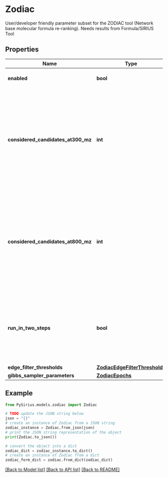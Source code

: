 # Zodiac

User/developer friendly parameter subset for the ZODIAC tool (Network base molecular formula re-ranking).  Needs results from Formula/SIRIUS Tool

## Properties

Name | Type | Description | Notes
------------ | ------------- | ------------- | -------------
**enabled** | **bool** | tags whether the tool is enabled | [optional] 
**considered_candidates_at300_mz** | **int** | Maximum number of candidate molecular formulas (fragmentation trees computed by SIRIUS) per compound which are considered by ZODIAC for compounds below 300 m/z. | [optional] 
**considered_candidates_at800_mz** | **int** | Maximum number of candidate molecular formulas (fragmentation trees computed by SIRIUS) per compound which are considered by ZODIAC for compounds above 800 m/z. | [optional] 
**run_in_two_steps** | **bool** | As default ZODIAC runs a 2-step approach. First running &#39;good quality compounds&#39; only, and afterwards including the remaining. | [optional] 
**edge_filter_thresholds** | [**ZodiacEdgeFilterThresholds**](ZodiacEdgeFilterThresholds.md) |  | [optional] 
**gibbs_sampler_parameters** | [**ZodiacEpochs**](ZodiacEpochs.md) |  | [optional] 

## Example

```python
from PySirius.models.zodiac import Zodiac

# TODO update the JSON string below
json = "{}"
# create an instance of Zodiac from a JSON string
zodiac_instance = Zodiac.from_json(json)
# print the JSON string representation of the object
print(Zodiac.to_json())

# convert the object into a dict
zodiac_dict = zodiac_instance.to_dict()
# create an instance of Zodiac from a dict
zodiac_form_dict = zodiac.from_dict(zodiac_dict)
```
[[Back to Model list]](../README.md#documentation-for-models) [[Back to API list]](../README.md#documentation-for-api-endpoints) [[Back to README]](../README.md)


